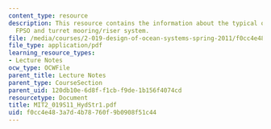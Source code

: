 ```yaml
---
content_type: resource
description: This resource contains the information about the typical offshore structures,
  FPSO and turret mooring/riser system.
file: /media/courses/2-019-design-of-ocean-systems-spring-2011/f0cc4e483a7d4b78760f9b0908f51c44_MIT2_019S11_HydStr1.pdf
file_type: application/pdf
learning_resource_types:
- Lecture Notes
ocw_type: OCWFile
parent_title: Lecture Notes
parent_type: CourseSection
parent_uid: 120db10e-6d8f-f1cb-f9de-1b156f4074cd
resourcetype: Document
title: MIT2_019S11_HydStr1.pdf
uid: f0cc4e48-3a7d-4b78-760f-9b0908f51c44
---
```

